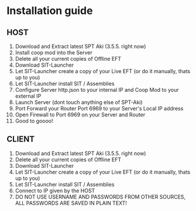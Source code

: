# Installation guide 

## HOST

1. Download and Extract latest SPT Aki (3.5.5. right now)
2. Install coop mod into the Server
3. Delete all your current copies of Offline EFT
4. Download SIT-Launcher
5. Let SIT-Launcher create a copy of your Live EFT (or do it manually, thats up to you)
6. Let SIT-Launcher install SIT / Assemblies
7. Configure Server http.json to your internal IP and Coop Mod to your external IP
8. Launch Server (dont touch anything else of SPT-Aki)
9. Port Forward your Router Port 6969 to your Server's Local IP address 
10. Open Firewall to Port 6969 on your Server and Router
11. Good to goooo!

## CLIENT

1. Download and Extract latest SPT Aki (3.5.5. right now)
2. Delete all your current copies of Offline EFT
3. Download SIT-Launcher
4. Let SIT-Launcher create a copy of your Live EFT (or do it manually, thats up to you)
5. Let SIT-Launcher install SIT / Assemblies
6. Connect to IP given by the HOST
7. DO NOT USE USERNAME AND PASSWORDS FROM OTHER SOURCES, ALL PASSWORDS ARE SAVED IN PLAIN TEXT!

